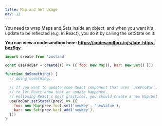 ```yaml
---
title: Map and Set Usage
nav: 12
---
```


You need to wrap Maps and Sets inside an object, and when you want it's update to be reflected (e.g. in React),
you do it by calling the setState on it:

**You can view a codesandbox here: https://codesandbox.io/s/late-https-bxz9qy**

```js
import create from 'zustand'

const useFooBar = create(() => ({ foo: new Map(), bar: new Set() }))

function doSomething() {
  // doing something...

  // If you want to update some React component that uses `useFooBar`, you have to call setState
  // to let React know that an update happened.
  // Following React's best practices, you should create a new Map/Set when updating them:
  useFooBar.setState((prev) => ({
    foo: new Map(prev.foo).set('newKey', 'newValue'),
    bar: new Set(prev.bar).add('newKey'),
  }))
}
```
